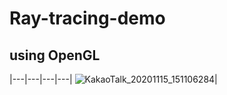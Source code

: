 # Ray-tracing-demo
using OpenGL
---

|---|---|---|---|
![KakaoTalk_20201115_151106284](https://user-images.githubusercontent.com/28249906/177770174-e32b9261-3cb8-4ac1-a7c7-dcfe87d403fe.png)|
